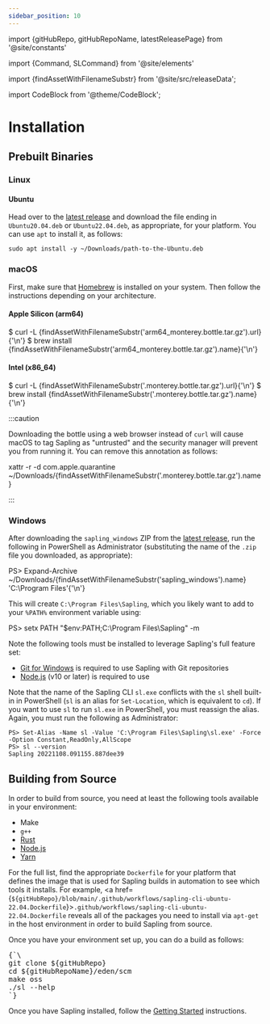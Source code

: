```yaml
---
sidebar_position: 10
---
```


import {gitHubRepo, gitHubRepoName, latestReleasePage} from '@site/constants'

import {Command, SLCommand} from '@site/elements'

import {findAssetWithFilenameSubstr} from '@site/src/releaseData';

import CodeBlock from '@theme/CodeBlock';

# Installation

## Prebuilt Binaries

### Linux

#### Ubuntu

<p>Head over to the <a href={latestReleasePage}>latest release</a> and download the file ending in <code>Ubuntu20.04.deb</code> or <code>Ubuntu22.04.deb</code>, as appropriate, for your platform. You can use <code>apt</code> to install it, as follows:</p>

```
sudo apt install -y ~/Downloads/path-to-the-Ubuntu.deb
```

### macOS

First, make sure that [Homebrew](https://brew.sh/) is installed on your system. Then follow the instructions depending on your architecture.

#### Apple Silicon (arm64)

<CodeBlock>
$ curl -L {findAssetWithFilenameSubstr('arm64_monterey.bottle.tar.gz').url}{'\n'}
$ brew install {findAssetWithFilenameSubstr('arm64_monterey.bottle.tar.gz').name}{'\n'}
</CodeBlock>

#### Intel (x86_64)

<CodeBlock>
$ curl -L {findAssetWithFilenameSubstr('.monterey.bottle.tar.gz').url}{'\n'}
$ brew install {findAssetWithFilenameSubstr('.monterey.bottle.tar.gz').name}{'\n'}
</CodeBlock>


:::caution

Downloading the bottle using a web browser instead of `curl` will cause macOS to tag Sapling as "untrusted" and the security manager will prevent you from running it. You can remove this annotation as follows:

<CodeBlock>
xattr -r -d com.apple.quarantine ~/Downloads/{findAssetWithFilenameSubstr('.monterey.bottle.tar.gz').name}
</CodeBlock>

:::

### Windows

After downloading the `sapling_windows` ZIP from the <a href={latestReleasePage}>latest release</a>, run the following in PowerShell as Administrator (substituting the name of the `.zip` file you downloaded, as appropriate):

<CodeBlock>
PS> Expand-Archive ~/Downloads/{findAssetWithFilenameSubstr('sapling_windows').name} 'C:\Program Files'{'\n'}
</CodeBlock>

This will create `C:\Program Files\Sapling`, which you likely want to add to your `%PATH%` environment variable using:

<CodeBlock>
PS> setx PATH "$env:PATH;C:\Program Files\Sapling" -m
</CodeBlock>

Note the following tools must be installed to leverage Sapling's full feature set:

- [Git for Windows](https://git-scm.com/download/win) is required to use Sapling with Git repositories
- [Node.js](https://nodejs.org/en/download/) (v10 or later) is required to use <SLCommand name="web" />

Note that the name of the Sapling CLI `sl.exe` conflicts with the `sl` shell built-in in PowerShell (`sl` is an alias for `Set-Location`, which is equivalent to `cd`). If you want to use `sl` to run `sl.exe` in PowerShell, you must reassign the alias. Again, you must run the following as Administrator:

```
PS> Set-Alias -Name sl -Value 'C:\Program Files\Sapling\sl.exe' -Force -Option Constant,ReadOnly,AllScope
PS> sl --version
Sapling 20221108.091155.887dee39
```

## Building from Source

In order to build from source, you need at least the following tools available in your environment:

- Make
- `g++`
- [Rust](https://www.rust-lang.org/tools/install)
- [Node.js](https://nodejs.org)
- [Yarn](https://yarnpkg.com/getting-started/install)

For the full list, find the appropriate `Dockerfile` for your platform that defines the image that is used for Sapling builds in automation to see which tools it installs. For example, <a href={`${gitHubRepo}/blob/main/.github/workflows/sapling-cli-ubuntu-22.04.Dockerfile`}><code>.github/workflows/sapling-cli-ubuntu-22.04.Dockerfile</code></a> reveals all of the packages you need to install via `apt-get` in the host environment in order to build Sapling from source.

Once you have your environment set up, you can do a build as follows:

<pre>{`\
git clone ${gitHubRepo}
cd ${gitHubRepoName}/eden/scm
make oss
./sl --help
`}
</pre>

Once you have Sapling installed, follow the [Getting Started](./getting-started.md) instructions.
